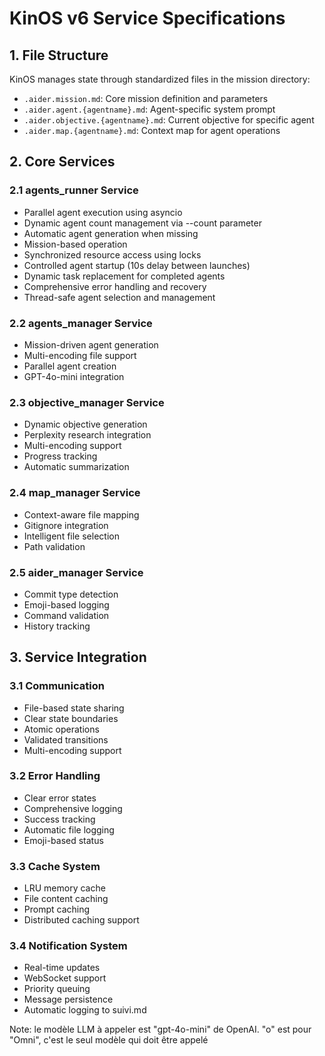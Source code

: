 # KinOS v6 Service Specifications

## 1. File Structure
KinOS manages state through standardized files in the mission directory:
- `.aider.mission.md`: Core mission definition and parameters
- `.aider.agent.{agentname}.md`: Agent-specific system prompt
- `.aider.objective.{agentname}.md`: Current objective for specific agent
- `.aider.map.{agentname}.md`: Context map for agent operations

## 2. Core Services

### 2.1 agents_runner Service
- Parallel agent execution using asyncio
- Dynamic agent count management via --count parameter
- Automatic agent generation when missing
- Mission-based operation
- Synchronized resource access using locks
- Controlled agent startup (10s delay between launches)
- Dynamic task replacement for completed agents
- Comprehensive error handling and recovery
- Thread-safe agent selection and management

### 2.2 agents_manager Service
- Mission-driven agent generation
- Multi-encoding file support
- Parallel agent creation
- GPT-4o-mini integration

### 2.3 objective_manager Service
- Dynamic objective generation
- Perplexity research integration
- Multi-encoding support
- Progress tracking
- Automatic summarization

### 2.4 map_manager Service
- Context-aware file mapping
- Gitignore integration
- Intelligent file selection
- Path validation

### 2.5 aider_manager Service
- Commit type detection
- Emoji-based logging
- Command validation
- History tracking

## 3. Service Integration

### 3.1 Communication
- File-based state sharing
- Clear state boundaries
- Atomic operations
- Validated transitions
- Multi-encoding support

### 3.2 Error Handling
- Clear error states
- Comprehensive logging
- Success tracking
- Automatic file logging
- Emoji-based status

### 3.3 Cache System
- LRU memory cache
- File content caching
- Prompt caching
- Distributed caching support

### 3.4 Notification System
- Real-time updates
- WebSocket support
- Priority queuing
- Message persistence
- Automatic logging to suivi.md

Note: le modèle LLM à appeler est "gpt-4o-mini" de OpenAI. "o" est pour "Omni", c'est le seul modèle qui doit être appelé
